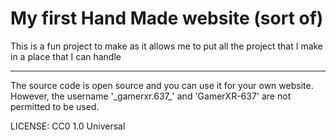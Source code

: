 # My first Hand Made website (sort of)

This is a fun project to make as it allows me to put all the project that I make in a place that I can handle

---

The source code is open source and you can use it for your own website. However, the username '\_gamerxr.637\_' and 'GamerXR-637' are not permitted to be used.

LICENSE: CC0 1.0 Universal

